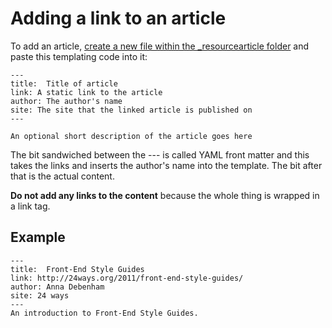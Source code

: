 # Adding a link to an article

To add an article, [create a new file within the _resourcearticle folder](https://github.com/maban/styleguides/new/gh-pages/_resourcearticle) and paste this templating code into it:

```
---
title:  Title of article
link: A static link to the article
author: The author's name
site: The site that the linked article is published on
---

An optional short description of the article goes here
```

The bit sandwiched between the --- is called YAML front matter and this takes the links and inserts the author's name into the template. The bit after that is the actual content.

**Do not add any links to the content** because the whole thing is wrapped in a link tag.

## Example

```
---
title:  Front-End Style Guides
link: http://24ways.org/2011/front-end-style-guides/
author: Anna Debenham
site: 24 ways
---
An introduction to Front-End Style Guides.
```